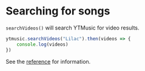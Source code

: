 # Searching for songs

`searchVideos()` will search YTMusic for video results.

```ts
ytmusic.searchVideos("Lilac").then(videos => {
	console.log(videos)
})
```

See the [reference](../../references/ytmusic/searchVideos.html) for information.
